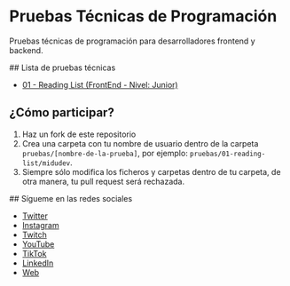 # Pruebas Técnicas de Programación

Pruebas técnicas de programación para desarrolladores frontend y backend.

## Lista de pruebas técnicas

- [01 - Reading List (FrontEnd - Nivel: Junior)](./pruebas/01-reading-list/README.md)

## ¿Cómo participar?

1. Haz un fork de este repositorio
2. Crea una carpeta con tu nombre de usuario dentro de la carpeta `pruebas/[nombre-de-la-prueba]`, por ejemplo: `pruebas/01-reading-list/midudev`.
3. Siempre sólo modifica los ficheros y carpetas dentro de tu carpeta, de otra manera, tu pull request será rechazada. 

## Sígueme en las redes sociales

- [Twitter](https://twitter.com/midudev)
- [Instagram](https://instagram.com/midu.dev)
- [Twitch](https://twitch.tv/midudev)
- [YouTube](https://youtube.com/midudev)
- [TikTok](https://tiktok.com/@midudev)
- [LinkedIn](https://linkedin.com/in/midudev)
- [Web](https://midu.dev)
